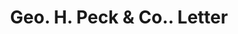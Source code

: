---
doi: 10.7916/D87D4661
date_other: '1900'
date_other_textual: 1900-1909
form: correspondence
genre:
- Letters (correspondence)
name:
- Geo. H. Peck & Co.
object_in_context_url: https://biggert.cul.columbia.edu/items/view/ave_biggert_00041
subject_hierarchical_geographic:
- San Pedro, California, United States
subject_name:
- Geo. H. Peck & Co.
title: Geo. H. Peck & Co.. Letter
sort_title: Geo. H. Peck & Co.. Letter
call_number: ave_biggert_00041
coordinates:
- 33.74,-118.29
pid: ave_biggert_00041
identifiers: ave_biggert_00041
permalink: /biggert/ave_biggert_00041/
layout: iiif-image-page
---